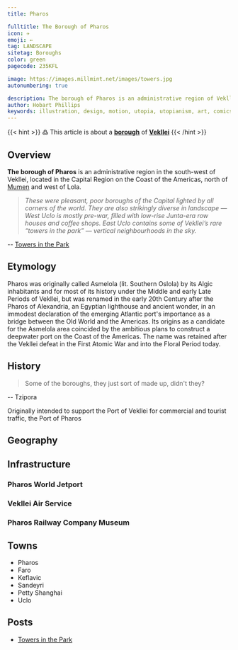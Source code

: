 ```yaml
---
title: Pharos

fulltitle: The Borough of Pharos
icon: ✈️
emoji: ←
tag: LANDSCAPE
sitetag: Boroughs
color: green
pagecode: 235KFL

image: https://images.millmint.net/images/towers.jpg
autonumbering: true

description: The borough of Pharos is an administrative region of Vekllei, a utopian country created by Hobart Phillips.
author: Hobart Phillips
keywords: illustration, design, motion, utopia, utopianism, art, comics, comic, hobart, phillips, vekllei, millmint
---
```

{{< hint >}}
߷ This article is about a [**borough**](/utopia/landscape/boroughs) of [**Vekllei**](/utopia/vekllei/)
{{< /hint >}}

## Overview

**The borough of Pharos** is an administrative region in the south-west of Vekllei, located in the Capital Region on the Coast of the Americas, north of [Mumen](/utopia/landscape/boroughs/mumen/) and west of Lola.

>*These were pleasant, poor boroughs of the Capital lighted by all corners of the world. They are also strikingly diverse in landscape — West Uclo is mostly pre-war, filled with low-rise Junta-era row houses and coffee shops. East Uclo contains some of Vekllei’s rare “towers in the park” — vertical neighbourhoods in the sky.*

-- [Towers in the Park](/posts/2022-04-24-towers/)

## Etymology

Pharos was originally called Asmelola (lit. Southern Oslola) by its Algic inhabitants and for most of its history under the Middle and early Late Periods of Vekllei, but was renamed in the early 20th Century after the Pharos of Alexandria, an Egyptian lighthouse and ancient wonder, in an immodest declaration of the emerging Atlantic port's importance as a bridge between the Old World and the Americas. Its origins as a candidate for the Asmelola area coincided by the ambitious plans to construct a deepwater port on the Coast of the Americas. The name was retained after the Vekllei defeat in the First Atomic War and into the Floral Period today.

## History

> Some of the boroughs, they just sort of made up, didn't they? 

-- Tzipora

Originally intended to support the Port of Vekllei for commercial and tourist traffic, the Port of Pharos 

## Geography

## Infrastructure

### Pharos World Jetport

### Vekllei Air Service

### Pharos Railway Company Museum

## Towns
- Pharos
- Faro
- Keflavic
- Sandeyri
- Petty Shanghai
- Uclo

## Posts
- [Towers in the Park](/posts/2022-04-24-towers/)

